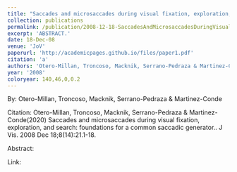 ```yaml
---
title: "Saccades and microsaccades during visual fixation, exploration, and search: foundations for a common saccadic generator."
collection: publications
permalink: /publication/2008-12-18-SaccadesAndMicrosaccadesDuringVisualFixation_Exploration_AndSea
excerpt: 'ABSTRACT.'
date: 18-Dec-08
venue: 'JoV'
paperurl: 'http://academicpages.github.io/files/paper1.pdf'
citation: 'a'
authors: 'Otero-Millan, Troncoso, Macknik, Serrano-Pedraza & Martinez-Conde'
year: '2008'
coloryear: 140,46,0,0.2
---
```


By: Otero-Millan, Troncoso, Macknik, Serrano-Pedraza & Martinez-Conde

Citation: Otero-Millan, Troncoso, Macknik, Serrano-Pedraza & Martinez-Conde(2020) Saccades and microsaccades during visual fixation, exploration, and search: foundations for a common saccadic generator.. J Vis. 2008 Dec 18;8(14):21.1-18. 

Abstract: 

Link: 
